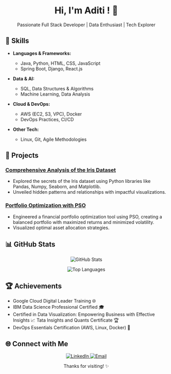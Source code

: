 
<!-- Header Section -->
<h1 align="center">Hi, I'm Aditi ! 👋</h1>
<p align="center">Passionate Full Stack Developer | Data Enthusiast | Tech Explorer </p>

<!-- Skills Section -->
## 💼 Skills

- **Languages & Frameworks:**
  - Java, Python, HTML, CSS, JavaScript
  - Spring Boot, Django, React.js

- **Data & AI:**
  - SQL, Data Structures & Algorithms
  - Machine Learning, Data Analysis

- **Cloud & DevOps:**
  - AWS (EC2, S3, VPC), Docker
  - DevOps Practices, CI/CD

- **Other Tech:**
  - Linux, Git, Agile Methodologies

<!-- Projects Section -->
## 🚀 Projects

### [Comprehensive Analysis of the Iris Dataset](https://github.com/AditiMishra02/Comprehensive-Analysis-of-the-Iris-Dataset)
- Explored the secrets of the Iris dataset using Python libraries like Pandas, Numpy, Seaborn, and Matplotlib.
- Unveiled hidden patterns and relationships with impactful visualizations.

### [Portfolio Optimization with PSO](https://github.com/AditiMishra02/Portfolio-Optimization-with-PSO-for-Maximized-Sharpe-Ratio)
- Engineered a financial portfolio optimization tool using PSO, creating a balanced portfolio with maximized returns and minimized volatility.
- Visualized optimal asset allocation strategies.



<!-- GitHub Stats Section -->
## 📊 GitHub Stats

<p align="center">
  <img src="https://github-readme-stats.vercel.app/api?username=AditiMishra02&show_icons=true&count_private=true&hide=contribs,prs" alt="GitHub Stats">
</p>

<p align="center">
  <img src="https://github-readme-stats.vercel.app/api/top-langs/?username=AditiMishra02&layout=compact" alt="Top Languages">
</p>

<!-- Achievements Section -->
## 🏆 Achievements

- Google Cloud Digital Leader Training 🌐
- IBM Data Science Professional Certified 🎓
- Certified in Data Visualization: Empowering Business with Effective Insights 📈  Tata Insights and Quants Certificate 🏆
- DevOps Essentials Certification (AWS, Linux, Docker) 🚀

<!-- Connect Section -->
## 🌐 Connect with Me

<p align="center">
  <a href="https://www.linkedin.com/in/aditi-mishra-b362b3222/" target="_blank">
    <img src="https://img.shields.io/badge/LinkedIn-0077B5?style=for-the-badge&logo=linkedin&logoColor=white" alt="LinkedIn">
  </a>
  <a href="mailto:aditimishra589@gmail.com" target="_blank">
    <img src="https://img.shields.io/badge/Email-D14836?style=for-the-badge&logo=gmail&logoColor=white" alt="Email">
  </a>
</p>

<!-- Footer Section -->
<p align="center">Thanks for visiting! ✨</p>

<!--
**AditiMishra02/AditiMishra02** is a ✨ _special_ ✨ repository because its `README.md` (this file) appears on your GitHub profile.

Here are some ideas to get you started:

- 🔭 I’m currently working on ...
- 🌱 I’m currently learning ...
- 👯 I’m looking to collaborate on ...
- 🤔 I’m looking for help with ...
- 💬 Ask me about ...
- 📫 How to reach me: ...
- 😄 Pronouns: ...
- ⚡ Fun fact: ...
-->
